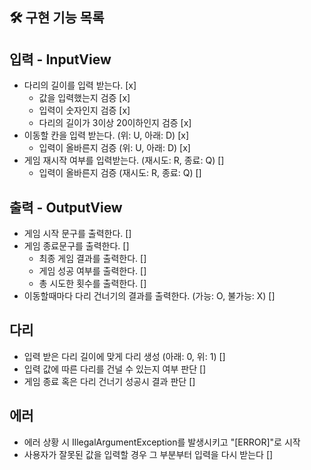 ## 🛠 구현 기능 목록

## 입력 - InputView
- 다리의 길이를 입력 받는다. [x]
  - 값을 입력했는지 검증 [x]
  - 입력이 숫자인지 검증 [x]
  - 다리의 길이가 3이상 20이하인지 검증 [x]
- 이동할 칸을 입력 받는다. (위: U, 아래: D) [x]
  - 입력이 올바른지 검증 (위: U, 아래: D) [x]
- 게임 재시작 여부를 입력받는다. (재시도: R, 종료: Q) []
  - 입력이 올바른지 검증 (재시도: R, 종료: Q) []

## 출력 - OutputView
- 게임 시작 문구를 출력한다. []
- 게임 종료문구를 출력한다. []
  - 최종 게임 결과를 출력한다. []
  - 게임 성공 여부를 출력한다. []
  - 총 시도한 횟수를 출력한다. []
- 이동할때마다 다리 건너기의 결과를 출력한다. (가능: O, 불가능: X) []

## 다리
- 입력 받은 다리 길이에 맞게 다리 생성 (아래: 0, 위: 1) []
- 입력 값에 따른 다리를 건널 수 있는지 여부 판단 []
- 게임 종료 혹은 다리 건너기 성공시 결과 판단 []

## 에러
- 에러 상황 시 IllegalArgumentException를 발생시키고 "[ERROR]"로 시작
- 사용자가 잘못된 값을 입력할 경우 그 부분부터 입력을 다시 받는다 []